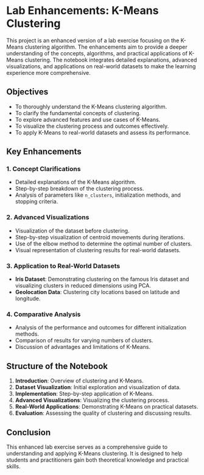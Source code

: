 # Lab Enhancements: K-Means Clustering
This project is an enhanced version of a lab exercise focusing on the K-Means clustering algorithm. The enhancements aim to provide a deeper understanding of the concepts, algorithms, and practical applications of K-Means clustering. The notebook integrates detailed explanations, advanced visualizations, and applications on real-world datasets to make the learning experience more comprehensive.

## Objectives
- To thoroughly understand the K-Means clustering algorithm.
- To clarify the fundamental concepts of clustering.
- To explore advanced features and use cases of K-Means.
- To visualize the clustering process and outcomes effectively.
- To apply K-Means to real-world datasets and assess its performance.

## Key Enhancements

### 1. Concept Clarifications
- Detailed explanations of the K-Means algorithm.
- Step-by-step breakdown of the clustering process.
- Analysis of parameters like `n_clusters`, initialization methods, and stopping criteria.

### 2. Advanced Visualizations
- Visualization of the dataset before clustering.
- Step-by-step visualization of centroid movements during iterations.
- Use of the elbow method to determine the optimal number of clusters.
- Visual representation of clustering results for real-world datasets.

### 3. Application to Real-World Datasets
- **Iris Dataset**: Demonstrating clustering on the famous Iris dataset and visualizing clusters in reduced dimensions using PCA.
- **Geolocation Data**: Clustering city locations based on latitude and longitude.

### 4. Comparative Analysis
- Analysis of the performance and outcomes for different initialization methods.
- Comparison of results for varying numbers of clusters.
- Discussion of advantages and limitations of K-Means.

## Structure of the Notebook
1. **Introduction**: Overview of clustering and K-Means.
2. **Dataset Visualization**: Initial exploration and visualization of data.
3. **Implementation**: Step-by-step application of K-Means.
4. **Advanced Visualizations**: Visualizing the clustering process.
5. **Real-World Applications**: Demonstrating K-Means on practical datasets.
6. **Evaluation**: Assessing the quality of clustering and discussing results.


## Conclusion
This enhanced lab exercise serves as a comprehensive guide to understanding and applying K-Means clustering. It is designed to help students and practitioners gain both theoretical knowledge and practical skills.
